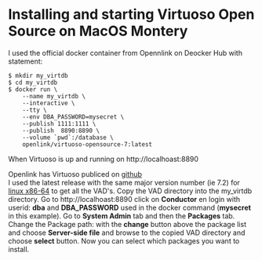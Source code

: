 # Installing and starting Virtuoso Open Source on MacOS Montery 
I used the official docker container from Opennlink on Deocker Hub with statement:  
```
$ mkdir my_virtdb
$ cd my_virtdb
$ docker run \
    --name my_virtdb \
    --interactive \
    --tty \
    --env DBA_PASSWORD=mysecret \
    --publish 1111:1111 \
    --publish  8890:8890 \
    --volume `pwd`:/database \
    openlink/virtuoso-opensource-7:latest
```

When Virtuoso is up and running on http://localhoast:8890  

Openlink has Virtuoso publiced on [github](https://github.com/openlink/virtuoso-opensource)  
I used the latest release with the same major version number (ie 7.2) for [linux x86-64](https://github.com/openlink/virtuoso-opensource/releases/download/v7.2.10/virtuoso-opensource.x86_64-generic_glibc25-linux-gnu.tar.gz) to get all the VAD's. Copy the VAD directory into the my_virtdb directory. Go to http://localhoast:8890 click on **Conductor** en login with userid: **dba** and **DBA_PASSWORD** used in the docker command (**mysecret** in this example). Go to **System Admin** tab and then the **Packages** tab. Change the Package path: with the **change** button above the package list and choose **Server-side file** and browse to the copied VAD directory and choose **select** button. Now you can select which packages you want to install.
